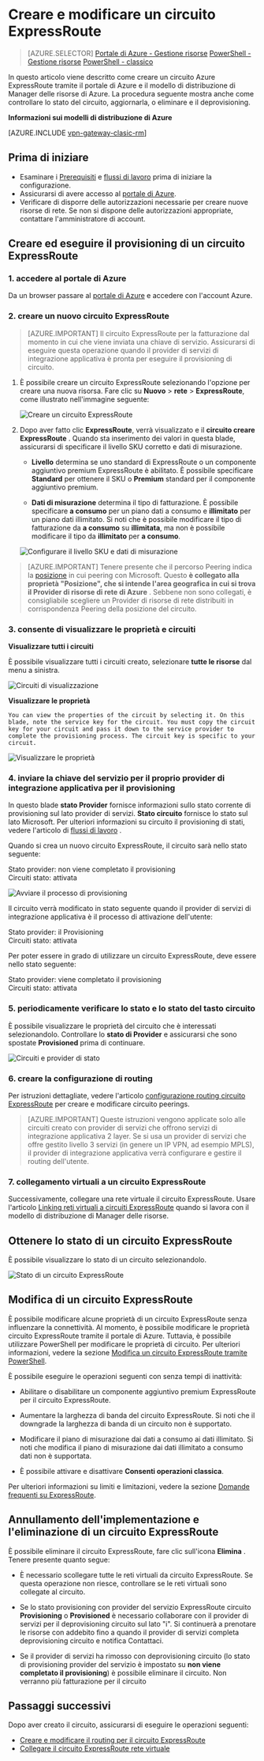 <properties
   pageTitle="Creare e modificare un circuito ExpressRoute tramite Gestione risorse e del portale di Azure | Microsoft Azure"
   description="In questo articolo viene descritto come creare, eseguire il provisioning, verificare, aggiornare, eliminare e il deprovisioning un circuito ExpressRoute."
   documentationCenter="na"
   services="expressroute"
   authors="cherylmc"
   manager="carmonm"
   editor=""
   tags="azure-resource-manager"/>
<tags
   ms.service="expressroute"
   ms.devlang="na"
   ms.topic="article"
   ms.tgt_pltfrm="na"
   ms.workload="infrastructure-services"
   ms.date="10/10/2016"
   ms.author="cherylmc"/>

# <a name="create-and-modify-an-expressroute-circuit"></a>Creare e modificare un circuito ExpressRoute

> [AZURE.SELECTOR]
[Portale di Azure - Gestione risorse](expressroute-howto-circuit-portal-resource-manager.md)
[PowerShell - Gestione risorse](expressroute-howto-circuit-arm.md)
[PowerShell - classico](expressroute-howto-circuit-classic.md)

In questo articolo viene descritto come creare un circuito Azure ExpressRoute tramite il portale di Azure e il modello di distribuzione di Manager delle risorse di Azure. La procedura seguente mostra anche come controllare lo stato del circuito, aggiornarla, o eliminare e il deprovisioning.

**Informazioni sui modelli di distribuzione di Azure**

[AZURE.INCLUDE [vpn-gateway-clasic-rm](../../includes/vpn-gateway-classic-rm-include.md)] 


## <a name="before-you-begin"></a>Prima di iniziare


- Esaminare i [Prerequisiti](expressroute-prerequisites.md) e [flussi di lavoro](expressroute-workflows.md) prima di iniziare la configurazione.
- Assicurarsi di avere accesso al [portale di Azure](https://portal.azure.com).
- Verificare di disporre delle autorizzazioni necessarie per creare nuove risorse di rete. Se non si dispone delle autorizzazioni appropriate, contattare l'amministratore di account.

## <a name="create-and-provision-an-expressroute-circuit"></a>Creare ed eseguire il provisioning di un circuito ExpressRoute

### <a name="1-sign-in-to-the-azure-portal"></a>1. accedere al portale di Azure

Da un browser passare al [portale di Azure](http://portal.azure.com) e accedere con l'account Azure.

### <a name="2-create-a-new-expressroute-circuit"></a>2. creare un nuovo circuito ExpressRoute

>[AZURE.IMPORTANT] Il circuito ExpressRoute per la fatturazione dal momento in cui che viene inviata una chiave di servizio. Assicurarsi di eseguire questa operazione quando il provider di servizi di integrazione applicativa è pronta per eseguire il provisioning di circuito.

1. È possibile creare un circuito ExpressRoute selezionando l'opzione per creare una nuova risorsa. Fare clic su **Nuovo** > **rete** > **ExpressRoute**, come illustrato nell'immagine seguente:

    ![Creare un circuito ExpressRoute](./media/expressroute-howto-circuit-portal-resource-manager/createcircuit1.png)

2. Dopo aver fatto clic **ExpressRoute**, verrà visualizzato e il **circuito creare ExpressRoute** . Quando sta inserimento dei valori in questa blade, assicurarsi di specificare il livello SKU corretto e dati di misurazione.

    - **Livello** determina se uno standard di ExpressRoute o un componente aggiuntivo premium ExpressRoute è abilitato. È possibile specificare **Standard** per ottenere il SKU o **Premium** standard per il componente aggiuntivo premium.

    - **Dati di misurazione** determina il tipo di fatturazione. È possibile specificare **a consumo** per un piano dati a consumo e **illimitato** per un piano dati illimitato. Si noti che è possibile modificare il tipo di fatturazione da **a consumo** su **illimitata**, ma non è possibile modificare il tipo da **illimitato** per **a consumo**.

    ![Configurare il livello SKU e dati di misurazione](./media/expressroute-howto-circuit-portal-resource-manager/createcircuit2.png)

>[AZURE.IMPORTANT] Tenere presente che il percorso Peering indica la [posizione](expressroute-locations.md) in cui peering con Microsoft. Questo **è collegato alla proprietà "Posizione", che si intende l'area geografica in cui si trova il Provider di risorse di rete di Azure** . Sebbene non sono collegati, è consigliabile scegliere un Provider di risorse di rete distribuiti in corrispondenza Peering della posizione del circuito. 

### <a name="3-view-the-circuits-and-properties"></a>3. consente di visualizzare le proprietà e circuiti

**Visualizzare tutti i circuiti**

È possibile visualizzare tutti i circuiti creato, selezionare **tutte le risorse** dal menu a sinistra.
    
![Circuiti di visualizzazione](./media/expressroute-howto-circuit-portal-resource-manager/listresource.png)

**Visualizzare le proprietà**

    You can view the properties of the circuit by selecting it. On this blade, note the service key for the circuit. You must copy the circuit key for your circuit and pass it down to the service provider to complete the provisioning process. The circuit key is specific to your circuit.

![Visualizzare le proprietà](./media/expressroute-howto-circuit-portal-resource-manager/listproperties1.png)


### <a name="4-send-the-service-key-to-your-connectivity-provider-for-provisioning"></a>4. inviare la chiave del servizio per il proprio provider di integrazione applicativa per il provisioning

In questo blade **stato Provider** fornisce informazioni sullo stato corrente di provisioning sul lato provider di servizi. **Stato circuito** fornisce lo stato sul lato Microsoft. Per ulteriori informazioni su circuito il provisioning di stati, vedere l'articolo di [flussi di lavoro](expressroute-workflows.md#expressroute-circuit-provisioning-states) .

Quando si crea un nuovo circuito ExpressRoute, il circuito sarà nello stato seguente:

Stato provider: non viene completato il provisioning<BR>
Circuiti stato: attivata

![Avviare il processo di provisioning](./media/expressroute-howto-circuit-portal-resource-manager/viewstatus.png)

Il circuito verrà modificato in stato seguente quando il provider di servizi di integrazione applicativa è il processo di attivazione dell'utente:

Stato provider: il Provisioning<BR>
Circuiti stato: attivata

Per poter essere in grado di utilizzare un circuito ExpressRoute, deve essere nello stato seguente:

Stato provider: viene completato il provisioning<BR>
Circuiti stato: attivata


### <a name="5-periodically-check-the-status-and-the-state-of-the-circuit-key"></a>5. periodicamente verificare lo stato e lo stato del tasto circuito

È possibile visualizzare le proprietà del circuito che è interessati selezionandolo. Controllare lo **stato di Provider** e assicurarsi che sono spostate **Provisioned** prima di continuare.


![Circuiti e provider di stato](./media/expressroute-howto-circuit-portal-resource-manager/viewstatusprovisioned.png)


### <a name="6-create-your-routing-configuration"></a>6. creare la configurazione di routing

Per istruzioni dettagliate, vedere l'articolo [configurazione routing circuito ExpressRoute](expressroute-howto-routing-portal-resource-manager.md) per creare e modificare circuito peerings.

>[AZURE.IMPORTANT] Queste istruzioni vengono applicate solo alle circuiti creato con provider di servizi che offrono servizi di integrazione applicativa 2 layer. Se si usa un provider di servizi che offre gestito livello 3 servizi (in genere un IP VPN, ad esempio MPLS), il provider di integrazione applicativa verrà configurare e gestire il routing dell'utente.

### <a name="7-link-a-virtual-network-to-an-expressroute-circuit"></a>7. collegamento virtuali a un circuito ExpressRoute

Successivamente, collegare una rete virtuale il circuito ExpressRoute. Usare l'articolo [Linking reti virtuali a circuiti ExpressRoute](expressroute-howto-linkvnet-arm.md) quando si lavora con il modello di distribuzione di Manager delle risorse.

## <a name="getting-the-status-of-an-expressroute-circuit"></a>Ottenere lo stato di un circuito ExpressRoute

È possibile visualizzare lo stato di un circuito selezionandolo. 

![Stato di un circuito ExpressRoute](./media/expressroute-howto-circuit-portal-resource-manager/listproperties1.png)


## <a name="modifying-an-expressroute-circuit"></a>Modifica di un circuito ExpressRoute

È possibile modificare alcune proprietà di un circuito ExpressRoute senza influenzare la connettività. Al momento, è possibile modificare le proprietà circuito ExpressRoute tramite il portale di Azure. Tuttavia, è possibile utilizzare PowerShell per modificare le proprietà di circuito. Per ulteriori informazioni, vedere la sezione [Modifica un circuito ExpressRoute tramite PowerShell](expressroute-howto-circuit-arm.md#modify).

È possibile eseguire le operazioni seguenti con senza tempi di inattività:

- Abilitare o disabilitare un componente aggiuntivo premium ExpressRoute per il circuito ExpressRoute.

- Aumentare la larghezza di banda del circuito ExpressRoute. Si noti che il downgrade la larghezza di banda di un circuito non è supportato. 

- Modificare il piano di misurazione dai dati a consumo ai dati illimitato. Si noti che modifica il piano di misurazione dai dati illimitato a consumo dati non è supportata.

-  È possibile attivare e disattivare **Consenti operazioni classica**.

Per ulteriori informazioni su limiti e limitazioni, vedere la sezione [Domande frequenti su ExpressRoute](expressroute-faqs.md).


## <a name="deprovisioning-and-deleting-an-expressroute-circuit"></a>Annullamento dell'implementazione e l'eliminazione di un circuito ExpressRoute

È possibile eliminare il circuito ExpressRoute, fare clic sull'icona **Elimina** . Tenere presente quanto segue:

- È necessario scollegare tutte le reti virtuali da circuito ExpressRoute. Se questa operazione non riesce, controllare se le reti virtuali sono collegate al circuito.

- Se lo stato provisioning con provider del servizio ExpressRoute circuito **Provisioning** o **Provisioned** è necessario collaborare con il provider di servizi per il deprovisioning circuito sul lato "i". Si continuerà a prenotare le risorse con addebito fino a quando il provider di servizi completa deprovisioning circuito e notifica Contattaci.

- Se il provider di servizi ha rimosso con deprovisioning circuito (lo stato di provisioning provider del servizio è impostato su **non viene completato il provisioning**) è possibile eliminare il circuito. Non verranno più fatturazione per il circuito

## <a name="next-steps"></a>Passaggi successivi

Dopo aver creato il circuito, assicurarsi di eseguire le operazioni seguenti:

- [Creare e modificare il routing per il circuito ExpressRoute](expressroute-howto-routing-portal-resource-manager.md)
- [Collegare il circuito ExpressRoute rete virtuale](expressroute-howto-linkvnet-arm.md)
